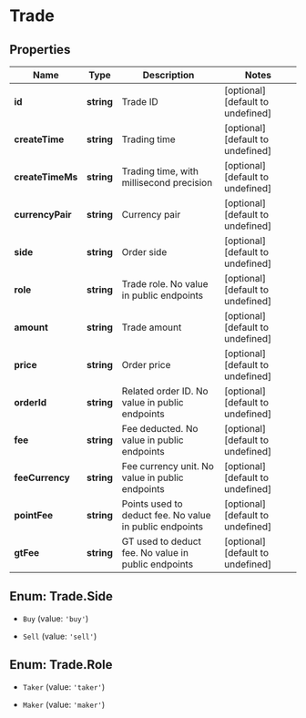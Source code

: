 # Trade

## Properties

Name | Type | Description | Notes
------------ | ------------- | ------------- | -------------
**id** | **string** | Trade ID | [optional] [default to undefined]
**createTime** | **string** | Trading time | [optional] [default to undefined]
**createTimeMs** | **string** | Trading time, with millisecond precision | [optional] [default to undefined]
**currencyPair** | **string** | Currency pair | [optional] [default to undefined]
**side** | **string** | Order side | [optional] [default to undefined]
**role** | **string** | Trade role. No value in public endpoints | [optional] [default to undefined]
**amount** | **string** | Trade amount | [optional] [default to undefined]
**price** | **string** | Order price | [optional] [default to undefined]
**orderId** | **string** | Related order ID. No value in public endpoints | [optional] [default to undefined]
**fee** | **string** | Fee deducted. No value in public endpoints | [optional] [default to undefined]
**feeCurrency** | **string** | Fee currency unit. No value in public endpoints | [optional] [default to undefined]
**pointFee** | **string** | Points used to deduct fee. No value in public endpoints | [optional] [default to undefined]
**gtFee** | **string** | GT used to deduct fee. No value in public endpoints | [optional] [default to undefined]

## Enum: Trade.Side

* `Buy` (value: `'buy'`)

* `Sell` (value: `'sell'`)


## Enum: Trade.Role

* `Taker` (value: `'taker'`)

* `Maker` (value: `'maker'`)


